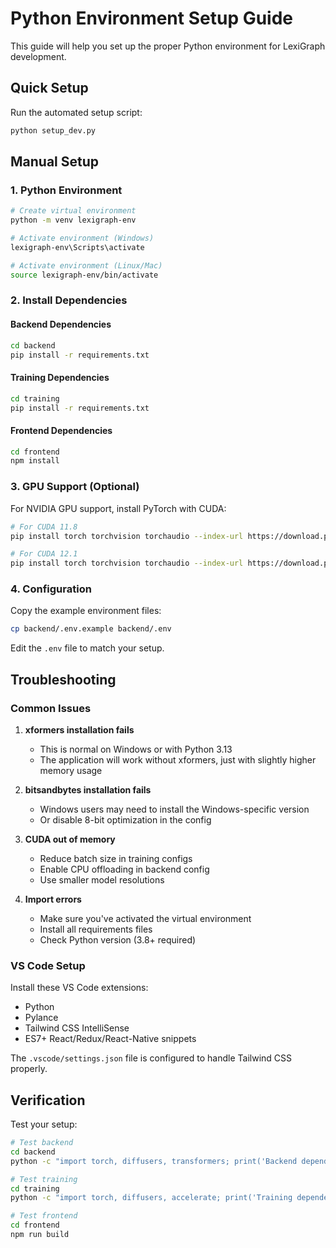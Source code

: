 # Python Environment Setup Guide

This guide will help you set up the proper Python environment for LexiGraph development.

## Quick Setup

Run the automated setup script:
```bash
python setup_dev.py
```

## Manual Setup

### 1. Python Environment
```bash
# Create virtual environment
python -m venv lexigraph-env

# Activate environment (Windows)
lexigraph-env\Scripts\activate

# Activate environment (Linux/Mac)
source lexigraph-env/bin/activate
```

### 2. Install Dependencies

#### Backend Dependencies
```bash
cd backend
pip install -r requirements.txt
```

#### Training Dependencies
```bash
cd training
pip install -r requirements.txt
```

#### Frontend Dependencies
```bash
cd frontend
npm install
```

### 3. GPU Support (Optional)

For NVIDIA GPU support, install PyTorch with CUDA:
```bash
# For CUDA 11.8
pip install torch torchvision torchaudio --index-url https://download.pytorch.org/whl/cu118

# For CUDA 12.1
pip install torch torchvision torchaudio --index-url https://download.pytorch.org/whl/cu121
```

### 4. Configuration

Copy the example environment files:
```bash
cp backend/.env.example backend/.env
```

Edit the `.env` file to match your setup.

## Troubleshooting

### Common Issues

1. **xformers installation fails**
   - This is normal on Windows or with Python 3.13
   - The application will work without xformers, just with slightly higher memory usage

2. **bitsandbytes installation fails**
   - Windows users may need to install the Windows-specific version
   - Or disable 8-bit optimization in the config

3. **CUDA out of memory**
   - Reduce batch size in training configs
   - Enable CPU offloading in backend config
   - Use smaller model resolutions

4. **Import errors**
   - Make sure you've activated the virtual environment
   - Install all requirements files
   - Check Python version (3.8+ required)

### VS Code Setup

Install these VS Code extensions:
- Python
- Pylance 
- Tailwind CSS IntelliSense
- ES7+ React/Redux/React-Native snippets

The `.vscode/settings.json` file is configured to handle Tailwind CSS properly.

## Verification

Test your setup:

```bash
# Test backend
cd backend
python -c "import torch, diffusers, transformers; print('Backend dependencies OK')"

# Test training
cd training  
python -c "import torch, diffusers, accelerate; print('Training dependencies OK')"

# Test frontend
cd frontend
npm run build
```
